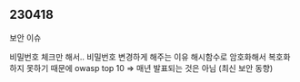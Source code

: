 ## 230418

보안 이슈

비밀번호 체크만 해서.. 비밀번호 변경하게 해주는 이유
해시함수로 암호화해서 복호화 하지 못하기 때문에
owasp top 10 => 매년 발표되는 것은 아님 (최신 보안 동향)
